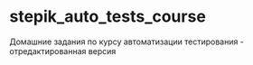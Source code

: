 # stepik_auto_tests_course
Домашние задания по курсу автоматизации тестирования - отредактированная версия
